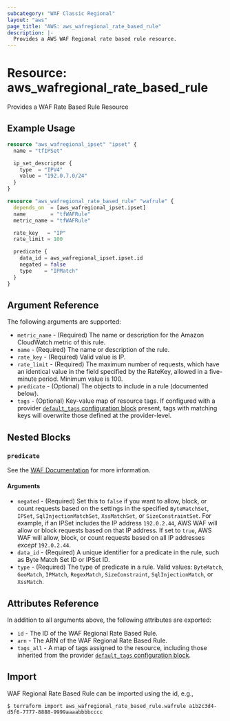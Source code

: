 ```yaml
---
subcategory: "WAF Classic Regional"
layout: "aws"
page_title: "AWS: aws_wafregional_rate_based_rule"
description: |-
  Provides a AWS WAF Regional rate based rule resource.
---
```


# Resource: aws_wafregional_rate_based_rule

Provides a WAF Rate Based Rule Resource

## Example Usage

```terraform
resource "aws_wafregional_ipset" "ipset" {
  name = "tfIPSet"

  ip_set_descriptor {
    type  = "IPV4"
    value = "192.0.7.0/24"
  }
}

resource "aws_wafregional_rate_based_rule" "wafrule" {
  depends_on  = [aws_wafregional_ipset.ipset]
  name        = "tfWAFRule"
  metric_name = "tfWAFRule"

  rate_key   = "IP"
  rate_limit = 100

  predicate {
    data_id = aws_wafregional_ipset.ipset.id
    negated = false
    type    = "IPMatch"
  }
}
```

## Argument Reference

The following arguments are supported:

* `metric_name` - (Required) The name or description for the Amazon CloudWatch metric of this rule.
* `name` - (Required) The name or description of the rule.
* `rate_key` - (Required) Valid value is IP.
* `rate_limit` - (Required) The maximum number of requests, which have an identical value in the field specified by the RateKey, allowed in a five-minute period. Minimum value is 100.
* `predicate` - (Optional) The objects to include in a rule (documented below).
* `tags` - (Optional) Key-value map of resource tags. If configured with a provider [`default_tags` configuration block](https://registry.terraform.io/providers/hashicorp/aws/latest/docs#default_tags-configuration-block) present, tags with matching keys will overwrite those defined at the provider-level.

## Nested Blocks

### `predicate`

See the [WAF Documentation](https://docs.aws.amazon.com/waf/latest/APIReference/API_Predicate.html) for more information.

#### Arguments

* `negated` - (Required) Set this to `false` if you want to allow, block, or count requests
  based on the settings in the specified `ByteMatchSet`, `IPSet`, `SqlInjectionMatchSet`, `XssMatchSet`, or `SizeConstraintSet`.
  For example, if an IPSet includes the IP address `192.0.2.44`, AWS WAF will allow or block requests based on that IP address.
  If set to `true`, AWS WAF will allow, block, or count requests based on all IP addresses _except_ `192.0.2.44`.
* `data_id` - (Required) A unique identifier for a predicate in the rule, such as Byte Match Set ID or IPSet ID.
* `type` - (Required) The type of predicate in a rule. Valid values: `ByteMatch`, `GeoMatch`, `IPMatch`, `RegexMatch`, `SizeConstraint`, `SqlInjectionMatch`, or `XssMatch`.

## Attributes Reference

In addition to all arguments above, the following attributes are exported:

* `id` - The ID of the WAF Regional Rate Based Rule.
* `arn` - The ARN of the WAF Regional Rate Based Rule.
* `tags_all` - A map of tags assigned to the resource, including those inherited from the provider [`default_tags` configuration block](https://registry.terraform.io/providers/hashicorp/aws/latest/docs#default_tags-configuration-block).

## Import

WAF Regional Rate Based Rule can be imported using the id, e.g.,

```
$ terraform import aws_wafregional_rate_based_rule.wafrule a1b2c3d4-d5f6-7777-8888-9999aaaabbbbcccc
```
